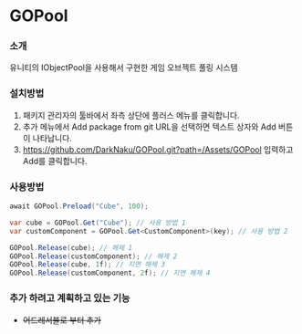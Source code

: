 # GOPool

### 소개
유니티의 IObjectPool을 사용해서 구현한 게임 오브젝트 풀링 시스템

### 설치방법
1. 패키지 관리자의 툴바에서 좌측 상단에 플러스 메뉴를 클릭합니다.
2. 추가 메뉴에서 Add package from git URL을 선택하면 텍스트 상자와 Add 버튼이 나타납니다.
3. https://github.com/DarkNaku/GOPool.git?path=/Assets/GOPool 입력하고 Add를 클릭합니다.

### 사용방법

```csharp
await GOPool.Preload("Cube", 100);

var cube = GOPool.Get("Cube"); // 사용 방법 1
var customComponent = GOPool.Get<CustomComponent>(key); // 사용 방법 2

GOPool.Release(cube); // 해제 1
GOPool.Release(customComponent); // 해제 2
GOPool.Release(cube, 1f); // 지연 해제 3
GOPool.Release(customComponent, 2f); // 지연 해제 4
```

### 추가 하려고 계획하고 있는 기능
* ~~어드레서블로 부터 추가~~
